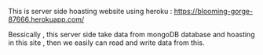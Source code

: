 This is server side hoasting website using heroku : https://blooming-gorge-87666.herokuapp.com/

Bessically , this server side take data from mongoDB database and hoasting in this site , then we easily can read and write data from this.
